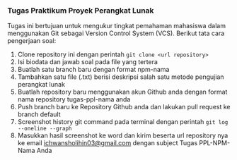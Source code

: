 ### Tugas Praktikum Proyek Perangkat Lunak

Tugas ini bertujuan untuk mengukur tingkat pemahaman mahasiswa dalam menggunakan Git sebagai Version Control System (VCS). 
Berikut tata cara pengerjaan soal:
1. Clone repository ini dengan perintah `git clone <url repository>`
2. Isi biodata dan jawab soal pada file yang tertera
3. Buatlah satu branch baru dengan format npm-nama
4. Tambahkan satu file (.txt) berisi deskripsi salah satu metode pengujian perangkat lunak
5. Buatlah repository baru menggunakan akun Github anda dengan format nama repository tugas-ppl-nama anda
6. Push branch baru ke Repository Github anda dan lakukan pull request ke branch default
7. Screenshot history git command pada terminal dengan perintah `git log --oneline --graph`
8. Masukkan hasil screenshot ke word dan kirim beserta url repository nya ke email [ichwansholihin03@gmail.com](mailto:ichwansholihin03@gmail.com) dengan subject Tugas PPL-NPM-Nama Anda
